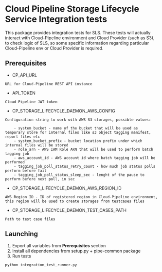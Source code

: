 # Cloud Pipeline Storage Lifecycle Service Integration tests

This package provides integration tests for SLS. 
These tests will actually interact with Cloud-Pipeline environment and Cloud Provider (such as S3), to check logic of SLS, so some specific information regarding particular Cloud-Pipeline env or Cloud Provider is required.

## Prerequisites

 - CP_API_URL 
```
URL for Cloud-Pipeline REST API instance
```

 - API_TOKEN
```
Cloud-Pipeline JWT token

```

 - CP_STORAGE_LIFECYCLE_DAEMON_AWS_CONFIG
```
Configuration string to work with AWS S3 storages, possible values:

    - system_bucket - name of the bucket that will be used as temporary store for internal files like s3 object tagging manifest, report files etc
    - system_bucket_prefix - bucket location prefix under which internal files will be stored
    - role_arn - AWS IAM Role ARN that will be used to perform batch tagging job
    - aws_account_id - AWS account id where batch tagging job will be performed
    - tagging_job_poll_status_retry_count - how much job status polls perform before fail
    - tagging_job_poll_status_sleep_sec - lenght of the pause to perform before next poll, in sec
```

 - CP_STORAGE_LIFECYCLE_DAEMON_AWS_REGION_ID
```
AWS Region ID - ID of registered region in Cloud-Pipeline environment, this region will be used to create storages from testcases files
```

 - CP_STORAGE_LIFECYCLE_DAEMON_TEST_CASES_PATH
```
Path to test case files
```

## Launching

1) Export all variables from **Prerequisites** section
2) Install all dependencies from setup.py + pipe-common package
3) Run tests

```
python integration_test_runner.py
```